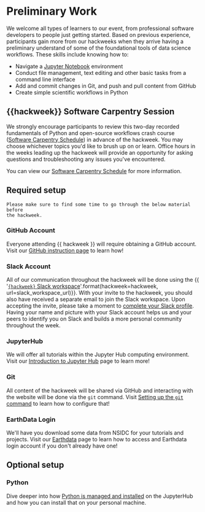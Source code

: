# Preliminary Work

We welcome all types of learners to our event, from professional software developers to people just getting started. Based on previous experience, participants gain more from our hackweeks when they arrive having a preliminary understand of some of the foundational tools of data science workflows. These skills include knowing how to:

* Navigate a [Jupyter Notebook](https://jupyter.org/) environment
* Conduct file management, text editing and other basic tasks from a command line interface
* Add and commit changes in Git, and push and pull content from GitHub
* Create simple scientific workflows in Python

## {{hackweek}} Software Carpentry Session

We strongly encourage participants to review this two-day recorded fundamentals of Python and open-source workflows crash course ([Software Carpentry Schedule](swc)) in advance of the hackweek. You may choose whichever topics you'd like to brush up on or learn. Office hours in the weeks leading up the hackweek will provide an opportunity for asking questions and troubleshooting any issues you've encountered.

You can view our [Software Carpentry Schedule](swc) for more information.

## Required setup

```{attention}
Please make sure to find some time to go through the below material before
the hackweek.
```

### GitHub Account

Everyone attending {{ hackweek }} will require obtaining a GitHub account.
Visit our [GitHub instruction page](github) to learn how!

### Slack Account

All of our communication throughout the hackweek will be done using the
{{ '[`{hackweek}` Slack workspace]({url})'.format(hackweek=hackweek, url=slack_workspace_url)}}.
With your invite to the hackweek, you should also have received a separate
email to join the Slack workspace. Upon accepting the invite, please take a moment to
[complete your Slack profile](https://slack.com/help/articles/204092246-Edit-your-profile).
Having your name and picture with your Slack account helps us and your peers
to identify you on Slack and builds a more personal community throughout
the week.

### JupyterHub

We will offer all tutorials within the Jupyter Hub computing environment.
Visit our [Introduction to Jupyter Hub](jupyterhub) page to learn more!

### Git

All content of the hackweek will be shared via GitHub and interacting with the
website will be done via the `git` command. Visit [Setting up the `git` command](git)
to learn how to configure that!

### EarthData Login

We'll have you download some data from NSIDC for your tutorials and projects.
Visit our [Earthdata](earthdata) page to learn how to access and Earthdata login account if you don't already have one!

## Optional setup

### Python
Dive deeper into how [Python is managed and installed](python) on the JupyterHub
and how you can install that on your personal machine.
